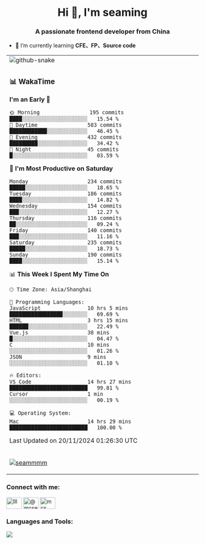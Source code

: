 <h1 align="center">Hi 👋, I'm seaming</h1>
<h3 align="center">A passionate frontend developer from China</h3>

- 🌱 I’m currently learning **CFE、FP、Source code**

<div align="center">

<table>

<tr><td>
  <img alt="github-snake" src="profile-snake-contrib/github-user-contribution.svg"/>
</td></tr>

<tr><td>

### 📊 WakaTime

<!--START_SECTION:waka-->
**I'm an Early 🐤** 

```text
🌞 Morning                195 commits         ████░░░░░░░░░░░░░░░░░░░░░   15.54 % 
🌆 Daytime                583 commits         ████████████░░░░░░░░░░░░░   46.45 % 
🌃 Evening                432 commits         █████████░░░░░░░░░░░░░░░░   34.42 % 
🌙 Night                  45 commits          █░░░░░░░░░░░░░░░░░░░░░░░░   03.59 % 
```
📅 **I'm Most Productive on Saturday** 

```text
Monday                   234 commits         █████░░░░░░░░░░░░░░░░░░░░   18.65 % 
Tuesday                  186 commits         ████░░░░░░░░░░░░░░░░░░░░░   14.82 % 
Wednesday                154 commits         ███░░░░░░░░░░░░░░░░░░░░░░   12.27 % 
Thursday                 116 commits         ██░░░░░░░░░░░░░░░░░░░░░░░   09.24 % 
Friday                   140 commits         ███░░░░░░░░░░░░░░░░░░░░░░   11.16 % 
Saturday                 235 commits         █████░░░░░░░░░░░░░░░░░░░░   18.73 % 
Sunday                   190 commits         ████░░░░░░░░░░░░░░░░░░░░░   15.14 % 
```


📊 **This Week I Spent My Time On** 

```text
🕑︎ Time Zone: Asia/Shanghai

💬 Programming Languages: 
JavaScript               10 hrs 5 mins       █████████████████░░░░░░░░   69.69 % 
HTML                     3 hrs 15 mins       ██████░░░░░░░░░░░░░░░░░░░   22.49 % 
Vue.js                   38 mins             █░░░░░░░░░░░░░░░░░░░░░░░░   04.47 % 
C                        10 mins             ░░░░░░░░░░░░░░░░░░░░░░░░░   01.26 % 
JSON                     9 mins              ░░░░░░░░░░░░░░░░░░░░░░░░░   01.10 % 

🔥 Editors: 
VS Code                  14 hrs 27 mins      █████████████████████████   99.81 % 
Cursor                   1 min               ░░░░░░░░░░░░░░░░░░░░░░░░░   00.19 % 

💻 Operating System: 
Mac                      14 hrs 29 mins      █████████████████████████   100.00 % 
```


 Last Updated on 20/11/2024 01:26:30 UTC
<!--END_SECTION:waka-->

</td></tr>

<tr><td>
  <p align="left"> <a href="https://github.com/ryo-ma/github-profile-trophy"><img src="https://github-profile-trophy.vercel.app/?username=seammmm" alt="seammmm" /></a> </p>
</td></tr>
</table>

<h3 align="left">Connect with me:</h3>
<p align="left">
<a href="https://dev.to/lll" target="blank"><img align="center" src="https://raw.githubusercontent.com/rahuldkjain/github-profile-readme-generator/master/src/images/icons/Social/devto.svg" alt="lll" height="30" width="40" /></a>
<a href="https://medium.com/@mcseaming" target="blank"><img align="center" src="https://raw.githubusercontent.com/rahuldkjain/github-profile-readme-generator/master/src/images/icons/Social/medium.svg" alt="@mcseaming" height="30" width="40" /></a>
<a href="https://www.leetcode.com/mcs" target="blank"><img align="center" src="https://raw.githubusercontent.com/rahuldkjain/github-profile-readme-generator/master/src/images/icons/Social/leet-code.svg" alt="mcs" height="30" width="40" /></a>
</p>

<h3 align="left">Languages and Tools:</h3>
<img align="left" src="https://skillicons.dev/icons?i=sass,ts,jest,express,nuxt,firebase,gatsby,js,vue,react,redux,docker,discord,mongodb,stackoverflow,idea,git,vscode,github,gitlab,figma,vite,svg,next,gulp,webpack,bootstrap,jquery,swift,prisma" />
